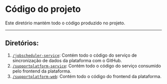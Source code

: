 # Código do projeto

Este diretório mantém todo o código produzido no projeto. 

---

## Diretórios:
1. [`/jobscheduler-service`](https://github.com/ICEI-PUC-Minas-PPLES-TI/plf-es-2023-1-tcci-0393100-dev-plataformaapoioavaliacoesprojetos/tree/master/Codigo/jobscheduler-service): Contém todo o código do serviço de sincronização de dados da plataforma com o GitHub.
2. [`/supportplatform-service`](https://github.com/ICEI-PUC-Minas-PPLES-TI/plf-es-2023-1-tcci-0393100-dev-plataformaapoioavaliacoesprojetos/tree/master/Codigo/supportplatform-service): Contém todo o código do serviço consumido pelo frontend da plataforma.
3. [`/supportplatform-web`](https://github.com/ICEI-PUC-Minas-PPLES-TI/plf-es-2023-1-tcci-0393100-dev-plataformaapoioavaliacoesprojetos/tree/master/Codigo/supportplatform-web): Contém todo o código do frontend da plataforma.
